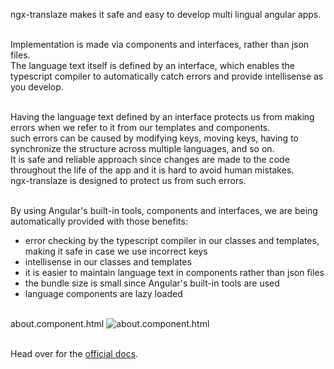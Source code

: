ngx-translaze makes it safe and easy to develop multi lingual angular apps.<br/><br/>

Implementation is made via components and interfaces, rather than json files.<br/>
The language text itself is defined by an interface, which enables the typescript compiler to automatically
catch errors and provide intellisense as you develop.<br/><br/>

Having the language text defined by an interface protects us from making errors when we refer to it from our templates
and components.<br/>
such errors can be caused by modifying keys, moving keys, having to synchronize the
structure across multiple languages, and so on.<br/>
It is safe and reliable approach since changes are made to the code throughout the life of the app and it is hard
to avoid human mistakes.<br/>
ngx-translaze is designed to protect us from such errors.
<br/><br/>

By using Angular's built-in tools, components and interfaces, we are being automatically provided with those benefits:
* error checking by the typescript compiler in our classes and templates, making it safe in case we use incorrect keys
* intellisense in our classes and templates
* it is easier to maintain language text in components rather than json files
* the bundle size is small since Angular's built-in tools are used
* language components are lazy loaded
<br/><br/>

about.component.html
![about.component.html](https://zohar1000.github.io/ngx-translaze/assets/images/intellisense-animated.gif)
<br/><br/>


Head over for the [official docs](https://zohar1000.github.io/ngx-translaze).
